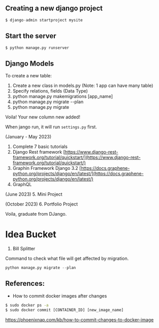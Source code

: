 ## Creating a new django project

```python
$ django-admin startproject mysite
```

## Start the server

```python
$ python manage.py runserver
```

## Django Models

To create a new table:

1) Create a new class in models.py (Note: 1 app can have many table)
2) Specify relations, fields (Data Type)
3) python manage.py makemigrations [app_name]
4) python manage.py migrate --plan
5) python manage.py migrate

Voila! Your new column new added!

When jango run, it will run `settings.py` first.

(January - May 2023)
1. Complete 7 basic tutorials
2. Django Rest framework [https://www.django-rest-framework.org/tutorial/quickstart/](https://www.django-rest-framework.org/tutorial/quickstart/)
3. Graphin Framework Django 3.2 [https://docs.graphene-python.org/projects/django/en/latest/](https://docs.graphene-python.org/projects/django/en/latest/)
4. GraphQL

(June 2023)
5. Mini Project

(October 2023)
6. Portfolio Project 

Voila, graduate from DJango. 






# Idea Bucket
1. Bill Splitter


Command to check what file will get affected by migration.
```python
python manage.py migrate --plan
```





## References: 
- How to commit docker images after changes

```cmd
$ sudo docker ps -a
$ sudo docker commit [CONTAINER_ID] [new_image_name]
```




https://phoenixnap.com/kb/how-to-commit-changes-to-docker-image